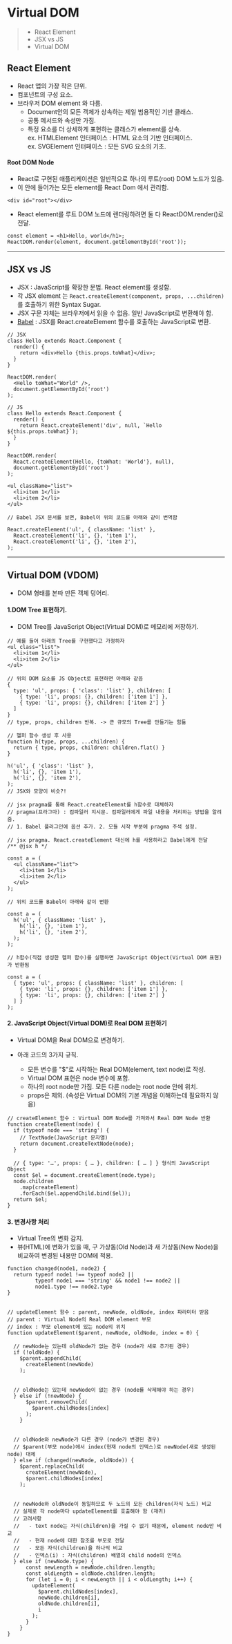 # Virtual DOM
> - React Element
> - JSX vs JS
> - Virtual DOM


## React Element
- React 앱의 가장 작은 단위.
- 컴포넌트의 구성 요소.
- 브라우저 DOM element 와 다름.
  - Document안의 모든 객체가 상속하는 제일 범용적인 기반 클래스.
  - 공통 메서드와 속성만 가짐.
  - 특정 요소를 더 상세하게 표현하는 클래스가 element를 상속.  
    ex. HTMLElement 인터페이스 : HTML 요소의 기반 인터페이스.  
    ex. SVGElement 인터페이스 : 모든 SVG 요소의 기초.


#### Root DOM Node
- React로 구현된 애플리케이션은 일반적으로 하나의 루트(root) DOM 노드가 있음.
- 이 안에 들어가는 모든 element를 React Dom 에서 관리함.
```
<div id="root"></div>
```
- React element를 루트 DOM 노드에 렌더링하려면 둘 다 ReactDOM.render()로 전달.
```
const element = <h1>Hello, world</h1>;
ReactDOM.render(element, document.getElementById('root'));
```

---

## JSX vs JS
- JSX : JavaScript를 확장한 문법. React element를 생성함.
- 각 JSX element 는 `React.createElement(component, props, ...children)` 를 호출하기 위한 Syntax Sugar.
- JSX 구문 자체는 브라우저에서 읽을 수 없음. 일반 JavaScript로 변환해야 함.
- [Babel](https://babeljs.io/repl/#?browsers=defaults%2C%20not%20ie%2011%2C%20not%20ie_mob%2011&build=&builtIns=false&corejs=3.21&spec=false&loose=false&code_lz=GYVwdgxgLglg9mABACwKYBt1wBQEpEDeAUIogE6pQhlIA8AJjAG4B8AEhlogO5xnr0AhLQD0jVgG4iAXyJyGzFqPEs5RCOgCGAZ22IOmOIlQAPKKjD09AJVSboAOgDCcALYAHBBaiES5C_SoZHi-pKQUVDSICqwGXARQyDDaDu5kcO4pUHAA6siaUNLKilKksrJEtvZQACIA8gCyDhSWQdh-tHFG2XkFALwARDl8AgOIIiwANH70cBAgrt4OAOaUAKLoqItgUABCAJ4AkvTYAOTpcFCnuES4UvIg6IgaOtoAcpqLg-jJUAOqpFoPxYMHMrkQAEZRMCOsDQVtEAAmaEwVSiR4sIA&debug=false&forceAllTransforms=false&shippedProposals=false&circleciRepo=&evaluate=false&fileSize=false&timeTravel=false&sourceType=module&lineWrap=true&presets=react&prettier=false&targets=&version=7.18.12&externalPlugins=&assumptions=%7B%7D)
  : JSX를 React.createElement 함수를 호출하는 JavaScript로 변환.
```
// JSX
class Hello extends React.Component {
  render() {
    return <div>Hello {this.props.toWhat}</div>;
  }
}

ReactDOM.render(
  <Hello toWhat="World" />,
  document.getElementById('root')
);
```
```
// JS
class Hello extends React.Component {
  render() {
    return React.createElement('div', null, `Hello ${this.props.toWhat}`);
  }
}

ReactDOM.render(
  React.createElement(Hello, {toWhat: 'World'}, null),
  document.getElementById('root')
);
```
```
<ul className="list">
  <li>item 1</li>
  <li>item 2</li>
</ul>

// Babel JSX 문서를 보면, Babel이 위의 코드를 아래와 같이 번역함

React.createElement('ul', { className: 'list' },
  React.createElement('li', {}, 'item 1'),
  React.createElement('li', {}, 'item 2'),
);
```

---

## Virtual DOM (VDOM)
- DOM 형태를 본따 만든 객체 덩어리.

#### 1.DOM Tree 표현하기.
- DOM Tree를 JavaScript Object(Virtual DOM)로 메모리에 저장하기.
```
// 예를 들어 아래의 Tree를 구현했다고 가정하자
<ul class="list">
  <li>item 1</li>
  <li>item 2</li>
</ul>

// 위의 DOM 요소를 JS Object로 표현하면 아래와 같음
{ 
  type: 'ul', props: { 'class': 'list' }, children: [
    { type: 'li', props: {}, children: ['item 1'] },
    { type: 'li', props: {}, children: ['item 2'] }
  ]
}
// type, props, children 반복. -> 큰 규모의 Tree를 만들기는 힘듦
```
```
// 헬퍼 함수 생성 후 사용
function h(type, props, ...children) {
  return { type, props, children: children.flat() }
}

h('ul', { 'class': 'list' },
  h('li', {}, 'item 1'),
  h('li', {}, 'item 2'),
);
// JSX와 모양이 비슷?!

// jsx pragma를 통해 React.createElement를 h함수로 대체하자
// pragma(프라그마) : 컴파일러 지시문. 컴파일러에게 파일 내용을 처리하는 방법을 알려줌.
// 1. Babel 플러그인에 옵션 추가. 2. 모듈 시작 부분에 pragma 주석 설정.
```
```
// jsx pragma. React.createElement 대신에 h를 사용하라고 Babel에게 전달
/** @jsx h */ 

const a = (
  <ul className="list">
    <li>item 1</li>
    <li>item 2</li>
  </ul>
);

// 위의 코드를 Babel이 아래와 같이 변환

const a = (
  h('ul', { className: 'list' },
    h('li', {}, 'item 1'),
    h('li', {}, 'item 2'),
  );
);

// h함수(직접 생성한 헬퍼 함수)를 실행하면 JavaScript Object(Virtual DOM 표현)가 반환됨

const a = (
  { type: 'ul', props: { className: 'list' }, children: [
    { type: 'li', props: {}, children: ['item 1'] },
    { type: 'li', props: {}, children: ['item 2'] }
  ] }
);
```

#### 2. JavaScript Object(Virtual DOM)로 Real DOM 표현하기
- Virtual DOM을 Real DOM으로 변경하기.


- 아래 코드의 3가지 규칙.
  - 모든 변수를 "$"로 시작하는 Real DOM(element, text node)로 작성.
  - Virtual DOM 표현은 node 변수에 포함.
  - 하나의 root node만 가짐. 모든 다른 node는 root node 안에 위치.
  - props은 제외. (속성은 Virtual DOM의 기본 개념을 이해하는데 필요하지 않음)
```
// createElement 함수 : Virtual DOM Node를 가져와서 Real DOM Node 반환
function createElement(node) {
  if (typeof node === 'string') {
    // TextNode(JavaScript 문자열)
    return document.createTextNode(node);
  }

  // { type: '…', props: { … }, children: [ … ] } 형식의 JavaScript Object
  const $el = document.createElement(node.type);
  node.children
    .map(createElement)
    .forEach($el.appendChild.bind($el));
  return $el;
}
```

#### 3. 변경사항 처리
- Virtual Tree의 변화 감지.
- 뷰(HTML)에 변화가 있을 때, 구 가상돔(Old Node)과 새 가상돔(New Node)을 비교하여 변경된 내용만 DOM에 적용.
```
function changed(node1, node2) {
  return typeof node1 !== typeof node2 ||
         typeof node1 === 'string' && node1 !== node2 ||
         node1.type !== node2.type
}


// updateElement 함수 : parent, newNode, oldNode, index 파라미터 받음
// parent : Virtual Node의 Real DOM element 부모
// index : 부모 element에 있는 node의 위치
function updateElement($parent, newNode, oldNode, index = 0) {
  
  // newNode는 있는데 oldNode가 없는 경우 (node가 새로 추가된 경우)
  if (!oldNode) {
    $parent.appendChild(
      createElement(newNode)
    );

  
  // oldNode는 있는데 newNode이 없는 경우 (node를 삭제해야 하는 경우)
  } else if (!newNode) {
      $parent.removeChild(
        $parent.childNodes[index]
      );
    }


  // oldNode와 newNode가 다른 경우 (node가 변경된 경우)
  // $parent(부모 node)에서 index(현재 node의 인덱스)로 newNode(새로 생성된 node) 대체
  } else if (changed(newNode, oldNode)) {
    $parent.replaceChild(
      createElement(newNode),
      $parent.childNodes[index]
    );


  // newNode와 oldNode이 동일하므로 두 노드의 모든 children(자식 노드) 비교
  // 실제로 각 node마다 updateElement를 호출해야 함 (재귀)
  // 고려사항
  //   - text node는 자식(children)을 가질 수 없기 때문에, element node만 비교
  //   - 현재 node에 대한 참조를 부모로 전달
  //   - 모든 자식(children)을 하나씩 비교
  //   - 인덱스(i) : 자식(children) 배열의 child node의 인덱스
  } else if (newNode.type) {
      const newLength = newNode.children.length;
      const oldLength = oldNode.children.length;
      for (let i = 0; i < newLength || i < oldLength; i++) {
        updateElement(
          $parent.childNodes[index],
          newNode.children[i],
          oldNode.children[i],
          i
        );
      }
    }
}
```
